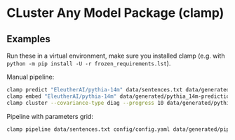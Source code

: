CLuster Any Model Package (clamp)
=========================

## Examples

Run these in a virtual environment, make sure you installed clamp (e.g. with `python -m pip install
-U -r frozen_requirements.lst`).

Manual pipeline:

```bash
clamp predict "EleutherAI/pythia-14m" data/sentences.txt data/generated/pythia_14m-predictions.tsv
clamp embed "EleutherAI/pythia-14m" data/generated/pythia_14m-predictions.tsv data/generated/pythia_14m_last_layer-embeddings.parquet
clamp cluster --covariance-type diag --progress 10 data/generated/pythia_14m_last_layer-embeddings.parquet data/generated/pythia_14m_last_layer-clusters.tsv
```

Pipeline with parameters grid:

```bash
clamp pipeline data/sentences.txt config/config.yaml data/generated/pipeline/
```
